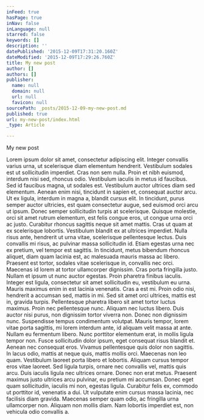 ```yaml
---
inFeed: true
hasPage: true
inNav: false
inLanguage: null
starred: false
keywords: []
description: ''
datePublished: '2015-12-09T17:31:20.160Z'
dateModified: '2015-12-09T17:29:26.760Z'
title: My new post
author: []
authors: []
publisher:
  name: null
  domain: null
  url: null
  favicon: null
sourcePath: _posts/2015-12-09-my-new-post.md
published: true
url: my-new-post/index.html
_type: Article

---
```

My new post

Lorem ipsum dolor sit amet, consectetur adipiscing elit. Integer convallis varius urna, ut scelerisque diam elementum hendrerit. Vestibulum sodales est ut sollicitudin imperdiet. Cras non sem nulla. Proin et nibh euismod, interdum nisi sed, rhoncus odio. Vestibulum iaculis in metus id faucibus. Sed id faucibus magna, ut sodales est. Vestibulum auctor ultrices diam sed elementum. Aenean enim nisi, tincidunt in sapien et, consequat auctor arcu. Ut ex ligula, interdum in magna a, blandit cursus elit.
In tincidunt, purus semper auctor ultricies, est quam consectetur augue, sed euismod orci arcu ut ipsum. Donec semper sollicitudin turpis at scelerisque. Quisque molestie, orci sit amet rutrum elementum, est felis congue eros, ut congue urna orci ac justo. Curabitur rhoncus sagittis neque sit amet mattis. Cras ut quam at ex scelerisque lobortis. Vestibulum blandit ex at ultrices imperdiet. Nulla risus ante, hendrerit ut urna vitae, scelerisque pellentesque lectus. Duis convallis mi risus, ac pulvinar massa sollicitudin id. Etiam egestas urna nec ex pretium, vel tempor est sagittis. In tincidunt, metus bibendum rhoncus aliquet, diam quam lacinia est, ac malesuada mauris massa ac libero. Praesent est tortor, sodales vitae scelerisque in, convallis nec orci. Maecenas id lorem at tortor ullamcorper dignissim. Cras porta fringilla justo. Nullam et ipsum ut nunc auctor egestas.
Proin pharetra finibus iaculis. Integer est ligula, consectetur sit amet sollicitudin eu, vestibulum eu urna. Mauris maximus enim in est lacinia venenatis. Cras a est mi. Proin odio nisi, hendrerit a accumsan sed, mattis in mi. Sed sit amet orci ultrices, mattis est in, gravida turpis. Pellentesque pharetra libero sit amet tortor luctus maximus. Proin nec pellentesque nunc.
Aliquam nec luctus libero. Duis auctor nisi purus, non dignissim tortor viverra non. Donec non dignissim nunc. Suspendisse tempus condimentum volutpat. Mauris tempor, lorem vitae porta sagittis, mi lorem interdum ante, id aliquam velit massa at ante. Nullam eu fermentum libero. Nunc porttitor elementum erat, in mollis ligula tempor non. Fusce sollicitudin dolor ipsum, eget consequat risus blandit et. Aenean nec consequat eros.
Vivamus pellentesque quis dolor non sagittis. In lacus odio, mattis at neque quis, mattis mollis orci. Maecenas non leo quam. Vestibulum laoreet porta libero et lobortis. Aliquam cursus tempor eros vitae laoreet. Sed ligula turpis, ornare nec convallis vel, mattis quis arcu. Duis iaculis ligula nec ultrices ornare. Donec non erat metus. Praesent maximus justo ultrices arcu pulvinar, eu pretium mi accumsan. Donec eget quam sollicitudin, iaculis mi non, egestas ligula. Curabitur felis ex, commodo ut porttitor id, venenatis a dui. Ut vulputate enim cursus massa lacinia, nec facilisis diam gravida. Maecenas semper quam odio, ac fringilla urna ullamcorper non. Aliquam non mollis diam. Nam lobortis imperdiet est, non vehicula odio convallis a.